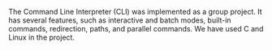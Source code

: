 The Command Line Interpreter (CLI) was implemented as a group project. It has several features, such as interactive and batch modes, built-in commands, redirection, paths, and parallel commands. We have used C and Linux in the project.
